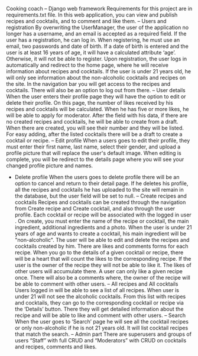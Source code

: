 Cooking coach – Django web framework
Requirements for this project are in requirements.txt file.
In this web application, you can view and publish recipes and cocktails, and to comment and like them.
– Users and registration
By overwriting the UserManager, the user of the application no longer has a username, and an email is accepted as a required field.
If the user has a registration, he can log in. When registering, he must use an email, two passwords and date of birth. 
If a date of birth is entered and the user is at least 16 years of age, it will have a calculated attribute ‘age’.
Otherwise, it will not be able to register. Upon registration, the user logs in automatically and redirect to the home page, 
where he will receive information about recipes and cocktails. If the user is under 21 years old, he will only see information
about the non-alcoholic cocktails and recipes on the site. In the navigation bar you will get access to the recipes and cocktails. 
There will also be an option to log out from there.
– User details
When the user enters their profile page they will have the option to edit or delete their profile. On this page, 
the number of likes received by his recipes and cocktails will be calculated. When he has five or more likes, 
he will be able to apply for moderator. After the field with his data, if there are no created recipes and cocktails, 
he will be able to create from a draft. When there are created, you will see their number and they will be listed. 
For easy adding, after the listed cocktails there will be a draft to create a cocktail or recipe.
– Edit profile
When a users goes to edit their profile, they must enter their first name, last name, select their gender, 
and upload a profile picture that will replace the user's default image. When editing is complete, you will be redirect 
to the details page where you will see your changed profile picture and names.
- Delete profile
When the users goes to delete profile there will be an option to cancel and return to their detail page. 
If he deletes his profile, all the recipes and cocktails he has uploaded to the site will remain in the database, 
but the user field will be set to null.
– Create recipes and cocktails
Recipes and cocktails can be created through the navigation from Create recipe and Create cocktail,
and also through the user profile. Each cocktail or recipe will be associated with the logged in user
. On create, you must enter the name of the recipe or cocktail, the main ingredient, additional ingredients and a photo. 
When the user is under 21 years of age and wants to create a cocktail, his main ingredient will be "non-alcoholic".
The user will be able to edit and delete the recipes and cocktails created by him. 
There are likes and comments forms for each recipe. When you go to the details of a given cocktail or recipe,
there will be a heart that will count the likes to the corresponding recipe. If the user is the owner of the recipe 
they will not be able to like it. The likes of other users will accumulate there. A user can only like a given recipe once. 
There will also be a comments where, the owner of the recipe will be able to comment with other users.
– All recipes and All cocktails
Users logged in will be able to see a list of all recipes. When user is under 21 will not see the alcoholic cocktails.
From this list with recipes and cocktails, they can go to the corresponding cocktail or recipe via the ‘Details’ button. 
There they will get detailed information about the recipe and will be able to like and comment with other users.
– Search
When the user goes to ‘Search’ page he will see all the cocktail recipes or only non-alcoholic if he is not 21 years old. 
It will list cocktail recipes that match the search.
– Admin part
There are superusers and groups of users “Staff” with full CRUD and
“Moderators” with CRUD on cocktails and recipes, comments and likes.
